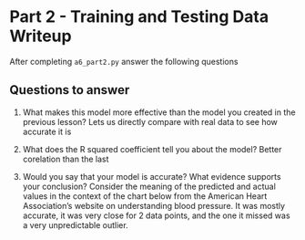 # Part 2 - Training and Testing Data Writeup

After completing `a6_part2.py` answer the following questions

## Questions to answer

1. What makes this model more effective than the model you created in the previous lesson?
Lets us directly compare with real data to see how accurate it is

2. What does the R squared coefficient tell you about the model?
Better corelation than the last

3. Would you say that your model is accurate? What evidence supports your conclusion? Consider the meaning of the predicted and actual values in the context of the chart below from the American Heart Association’s website on understanding blood pressure.
It was mostly accurate, it was very close for 2 data points, and the one it missed was a very unpredictable outlier.